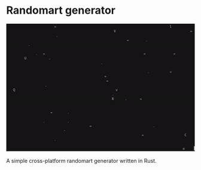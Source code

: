 # Randomart generator

![](img/preview.gif)

A simple cross-platform randomart generator written in Rust.